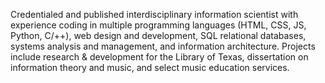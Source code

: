 Credentialed and published interdisciplinary information scientist with experience coding in multiple programming languages  (HTML, CSS, JS, Python, C/++), web design and development, SQL relational databases, systems analysis and management, and information architecture. Projects include research & development for the Library of Texas, dissertation on information theory and music, and select music education services.
<!---
SSimonPhd/SSimonPhd is a ✨ special ✨ repository because its `README.md` (this file) appears on your GitHub profile.
You can click the Preview link to take a look at your changes.
--->
